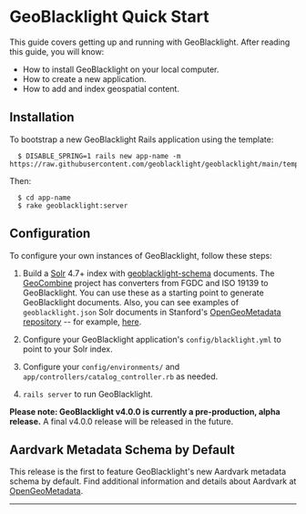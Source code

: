 # GeoBlacklight Quick Start
This guide covers getting up and running with GeoBlacklight.
After reading this guide, you will know:
 - How to install GeoBlacklight on your local computer.
 - How to create a new application.
 - How to add and index geospatial content.   

## Installation

  To bootstrap a new GeoBlacklight Rails application using the template:

      $ DISABLE_SPRING=1 rails new app-name -m https://raw.githubusercontent.com/geoblacklight/geoblacklight/main/template.rb

  Then:

      $ cd app-name
      $ rake geoblacklight:server

## Configuration

  To configure your own instances of GeoBlacklight, follow these steps:

  1. Build a [Solr](http://lucene.apache.org/solr/) 4.7+ index with [geoblacklight-schema](https://github.com/geoblacklight/geoblacklight/blob/master/schema/geoblacklight-schema.md) documents. The [GeoCombine](https://github.com/OpenGeoMetadata/GeoCombine) project has converters from FGDC and ISO 19139 to GeoBlacklight. You can use these as a starting point to generate GeoBlacklight documents. Also, you can see examples of `geoblacklight.json` Solr documents in Stanford's [OpenGeoMetadata repository](http://github.com/OpenGeoMetadata/edu.stanford.purl) -- for example, [here](https://github.com/OpenGeoMetadata/edu.stanford.purl/blob/master/bc/899/yk/4538/geoblacklight.json).

  2. Configure your GeoBlacklight application's `config/blacklight.yml` to point to your Solr index.

  3. Configure your `config/environments/` and `app/controllers/catalog_controller.rb` as needed.

  4. `rails server` to run GeoBlacklight.

  **Please note: GeoBlacklight v4.0.0 is currently a pre-production, alpha release.** A final v4.0.0 release will be released in the future.

  ## Aardvark Metadata Schema by Default
  This release is the first to feature GeoBlacklight's new Aardvark metadata schema by default. Find additional information and details about Aardvark at [OpenGeoMetadata](https://opengeometadata.github.io/docs/aboutAardvark/).

---
